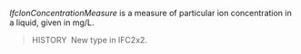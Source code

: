 _IfcIonConcentrationMeasure_ is a measure of particular ion concentration in a liquid, given in mg/L.

> HISTORY&nbsp; New type in IFC2x2.
